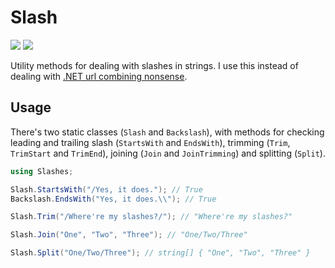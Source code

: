 # Slash

[![][build-img]][build]
[![][nuget-img]][nuget]

Utility methods for dealing with slashes in strings.
I use this instead of dealing with [.NET url combining nonsense].

[build]:     https://ci.appveyor.com/project/TallesL/Slash
[build-img]: https://ci.appveyor.com/api/projects/status/github/tallesl/Slash

[nuget]:     http://badge.fury.io/nu/Slash
[nuget-img]: https://badge.fury.io/nu/Slash.png

[.NET url combining nonsense]: http://stackoverflow.com/q/18004446

## Usage

There's two static classes (`Slash` and `Backslash`), with methods for checking leading and trailing slash (`StartsWith` and `EndsWith`), trimming (`Trim`, `TrimStart` and `TrimEnd`), joining (`Join` and `JoinTrimming`) and splitting (`Split`).

```cs
using Slashes;

Slash.StartsWith("/Yes, it does."); // True
Backslash.EndsWith("Yes, it does.\\"); // True

Slash.Trim("/Where're my slashes?/"); // "Where're my slashes?"

Slash.Join("One", "Two", "Three"); // "One/Two/Three"

Slash.Split("One/Two/Three"); // string[] { "One", "Two", "Three" }
```

